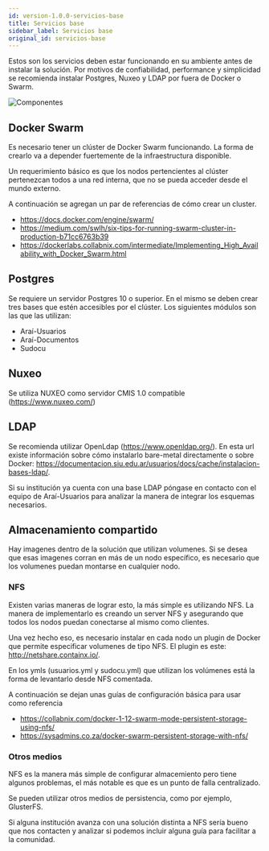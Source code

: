 ```yaml
---
id: version-1.0.0-servicios-base
title: Servicios base
sidebar_label: Servicios base
original_id: servicios-base
---
```


 Estos son los servicios deben estar funcionando en su ambiente antes de instalar la solución. Por motivos de confiabilidad, performance y simplicidad se recomienda instalar Postgres, Nuxeo y LDAP por fuera de Docker o Swarm.

![Componentes](assets/base.png)

## Docker Swarm

Es necesario tener un clúster de Docker Swarm funcionando. La forma de crearlo va a depender fuertemente de la infraestructura disponible.

Un requerimiento básico es que los nodos pertencientes al clúster pertenezcan todos a una red interna, que no se pueda acceder desde el mundo externo.

A continuación se agregan un par de referencias de cómo crear un cluster.
* https://docs.docker.com/engine/swarm/
* https://medium.com/swlh/six-tips-for-running-swarm-cluster-in-production-b71cc6763b39
* https://dockerlabs.collabnix.com/intermediate/Implementing_High_Availability_with_Docker_Swarm.html

## Postgres

Se requiere un servidor Postgres 10 o superior. En el mismo se deben crear tres bases que estén accesibles por el clúster. Los siguientes módulos son las que las utilizan:
* Araí-Usuarios
* Araí-Documentos 
* Sudocu 

## Nuxeo

Se utiliza NUXEO como servidor CMIS 1.0 compatible (https://www.nuxeo.com/)

## LDAP

Se recomienda utilizar OpenLdap (https://www.openldap.org/). En esta url existe información sobre
cómo instalarlo bare-metal directamente o sobre Docker: https://documentacion.siu.edu.ar/usuarios/docs/cache/instalacion-bases-ldap/.

Si su institución ya cuenta con una base LDAP póngase en contacto con el equipo de Araí-Usuarios para
analizar la manera de integrar los esquemas necesarios.

## Almacenamiento compartido

Hay imagenes dentro de la solución que utilizan volumenes. Si se desea que esas imagenes corran
en más de un nodo específico, es necesario que los volumenes puedan montarse en cualquier nodo.

### NFS
Existen varias maneras de lograr esto, la más simple es utilizando NFS. La manera de implementarlo
es creando un server NFS y asegurando que todos los nodos puedan conectarse al mismo como clientes.

Una vez hecho eso, es necesario instalar en cada nodo un plugin de Docker que permite especificar
volumenes de tipo NFS. El plugin es este: http://netshare.containx.io/.

En los ymls (usuarios.yml y sudocu.yml) que utilizan los volúmenes está la forma de levantarlo desde NFS comentada.

A continuación se dejan unas guías de configuración básica para usar como referencia
* https://collabnix.com/docker-1-12-swarm-mode-persistent-storage-using-nfs/
* https://sysadmins.co.za/docker-swarm-persistent-storage-with-nfs/

### Otros medios
NFS es la manera más simple de configurar almacemiento pero tiene algunos problemas, el más
notable es que es un punto de falla centralizado.

Se pueden utilizar otros medios de persistencia, como por ejemplo, GlusterFS. 

Si alguna institución avanza con una solución distinta a NFS sería bueno que nos contacten 
y analizar si podemos incluir alguna guía para facilitar a la comunidad.

